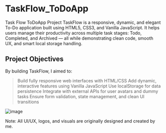 # TaskFlow_ToDoApp
Task Flow ToDoApp Project 
TaskFlow is a responsive, dynamic, and elegant To-Do application built using HTML5, CSS3, and Vanilla JavaScript. It helps users manage their productivity across multiple task stages: 
Todo, Completed, and Archived — all while demonstrating clean code, smooth UX, and smart local storage handling.

## Project Objectives
By building TaskFlow, I aimed to:
> Build fully responsive web interfaces with HTML/CSS
> Add dynamic, interactive features using Vanilla JavaScript
> Use localStorage for data persistence
> Integrate with external APIs for user avatars and dummy tasks
> Ensure form validation, state management, and clean UI transitions



![image](https://github.com/user-attachments/assets/31f1a8e8-5815-437e-9261-b3f6c57a9ddf)

Note: All UI/UX, logos, and visuals are originally designed and created by me.

